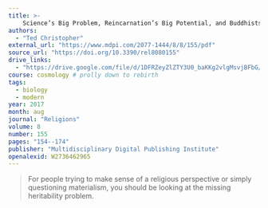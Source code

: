 ```yaml
---
title: >-
    Science’s Big Problem, Reincarnation’s Big Potential, and Buddhists’ Profound Embarrassment
authors:
  - "Ted Christopher"
external_url: "https://www.mdpi.com/2077-1444/8/8/155/pdf"
source_url: "https://doi.org/10.3390/rel8080155"
drive_links:
  - "https://drive.google.com/file/d/1DFRZeyZlZTY3U0_baKKg2vlgMsvjBFbG/view?usp=drivesdk"
course: cosmology # prolly down to rebirth
tags:
  - biology
  - modern
year: 2017
month: aug
journal: "Religions"
volume: 8
number: 155
pages: "154--174"
publisher: "Multidisciplinary Digital Publishing Institute"
openalexid: W2736462965
---
```


> For people trying to make sense of a religious perspective or simply questioning materialism, you should be looking at the missing heritability problem.

